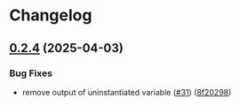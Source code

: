 # Changelog

## [0.2.4](https://github.com/GoogleCloudPlatform/cloud-samples-tools/compare/v0.2.3...v0.2.4) (2025-04-03)


### Bug Fixes

* remove output of uninstantiated variable ([#31](https://github.com/GoogleCloudPlatform/cloud-samples-tools/issues/31)) ([8f20298](https://github.com/GoogleCloudPlatform/cloud-samples-tools/commit/8f20298112e1b8ff87f836939639037ceb018d2b))
